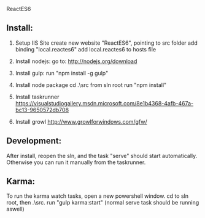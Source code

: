 ﻿ReactES6

Install:
---------
1. Setup IIS Site
	create new website "ReactES6", pointing to src folder
	add binding "local.reactes6"
	add local.reactes6 to hosts file

2. Install nodejs: 
	go to: http://nodejs.org/download

3. Install gulp:
	run "npm install -g gulp"

4. Install node package
	cd .\src from sln root
	run "npm install"

5. Install taskrunner
	https://visualstudiogallery.msdn.microsoft.com/8e1b4368-4afb-467a-bc13-9650572db708

6. Install growl
	http://www.growlforwindows.com/gfw/

Development:
----------
After install, reopen the sln, and the task "serve" should start automatically.
Otherwise you can run it manually from the taskrunner.

Karma:
----------
To run the karma watch tasks, open a new powershell window.
cd to sln root, then .\src.
run "gulp karma:start"
(normal serve task should be running aswell)
